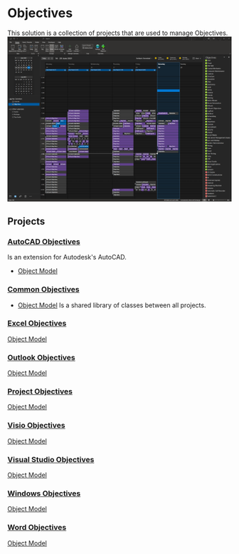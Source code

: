 # Objectives

This solution is a collection of projects that are used to manage Objectives.
![Outlook Calendar View](./OutlookObjectives/Docs/ObjectivesCalendar.png "Outlook Calendar view")

## Projects
### [AutoCAD Objectives](./AutoCADObjectives/Docs/README.md)  
Is an extension for Autodesk's AutoCAD.  
+ [Object Model](./AutoCADObjectives/Docs/ObjectModel.md)  
### [Common Objectives](./CommonObjectives/Docs/README.md)   
- [Object Model](./CommonObjectives/Docs/ObjectModel.md) 
Is a shared library of classes between all projects. 
### [Excel Objectives](./ExcelObjectives/Docs/README.md)  
[Object Model](./ExcelObjectives/Docs/ObjectModel.md)
### [Outlook Objectives](./OutlookObjectives/Docs/README.md)  
[Object Model](./OutlookObjectives/Docs/ObjectModel.md)
### [Project Objectives](./ProjectObjectives/Docs/README.md)  
[Object Model](./ProjectObjectives/Docs/ObjectModel.md)
### [Visio Objectives](./VisioObjectives/Docs/README.md)  
[Object Model](./VisioObjectives/Docs/ObjectModel.md)
### [Visual Studio Objectives](./VisualStudioObjectives/Docs/README.md)  
[Object Model](./VisualStudioObjectives/Docs/ObjectModel.md)
### [Windows Objectives](./WindowsObjectives/Docs/README.md)  
[Object Model](./WindowsObjectives/Docs/ObjectModel.md)
### [Word Objectives](./WordObjectives/Docs/README.md)  
[Object Model](./WordObjectives/Docs/ObjectModel.md)

